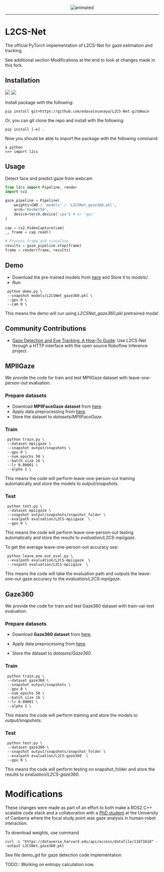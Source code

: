 


 <p align="center">
  <img src="https://github.com/Ahmednull/Storage/blob/main/gaze.gif" alt="animated" />
</p>


___

# L2CS-Net

The official PyTorch implementation of L2CS-Net for gaze estimation and tracking.

See additional section Modifications at the end to look at changes made in this fork.

## Installation
<img src="https://img.shields.io/badge/python%20-%2314354C.svg?&style=for-the-badge&logo=python&logoColor=white"/> <img src="https://img.shields.io/badge/PyTorch%20-%23EE4C2C.svg?&style=for-the-badge&logo=PyTorch&logoColor=white" />

Install package with the following:

```
pip install git+https://github.com/edavalosanaya/L2CS-Net.git@main
```

Or, you can git clone the repo and install with the following:

```
pip install [-e] .
```

Now you should be able to import the package with the following command:

```
$ python
>>> import l2cs
```

## Usage

Detect face and predict gaze from webcam

```python
from l2cs import Pipeline, render
import cv2

gaze_pipeline = Pipeline(
    weights=CWD / 'models' / 'L2CSNet_gaze360.pkl',
    arch='ResNet50',
    device=torch.device('cpu') # or 'gpu'
)
 
cap = cv2.VideoCapture(cam)
_, frame = cap.read()    

# Process frame and visualize
results = gaze_pipeline.step(frame)
frame = render(frame, results)
```

## Demo
* Download the pre-trained models from [here](https://drive.google.com/drive/folders/17p6ORr-JQJcw-eYtG2WGNiuS_qVKwdWd?usp=sharing) and Store it to *models/*.
*  Run:
```
 python demo.py \
 --snapshot models/L2CSNet_gaze360.pkl \
 --gpu 0 \
 --cam 0 \
```
This means the demo will run using *L2CSNet_gaze360.pkl* pretrained model

## Community Contributions

- [Gaze Detection and Eye Tracking: A How-To Guide](https://blog.roboflow.com/gaze-direction-position/): Use L2CS-Net through a HTTP interface with the open source Roboflow Inference project.

## MPIIGaze
We provide the code for train and test MPIIGaze dataset with leave-one-person-out evaluation.

### Prepare datasets
* Download **MPIIFaceGaze dataset** from [here](https://www.mpi-inf.mpg.de/departments/computer-vision-and-machine-learning/research/gaze-based-human-computer-interaction/its-written-all-over-your-face-full-face-appearance-based-gaze-estimation).
* Apply data preprocessing from [here](http://phi-ai.buaa.edu.cn/Gazehub/3D-dataset/).
* Store the dataset to *datasets/MPIIFaceGaze*.

### Train
```
 python train.py \
 --dataset mpiigaze \
 --snapshot output/snapshots \
 --gpu 0 \
 --num_epochs 50 \
 --batch_size 16 \
 --lr 0.00001 \
 --alpha 1 \

```
This means the code will perform leave-one-person-out training automatically and store the models to *output/snapshots*.

### Test
```
 python test.py \
 --dataset mpiigaze \
 --snapshot output/snapshots/snapshot_folder \
 --evalpath evaluation/L2CS-mpiigaze  \
 --gpu 0 \
```
This means the code will perform leave-one-person-out testing automatically and store the results to *evaluation/L2CS-mpiigaze*.

To get the average leave-one-person-out accuracy use:
```
 python leave_one_out_eval.py \
 --evalpath evaluation/L2CS-mpiigaze  \
 --respath evaluation/L2CS-mpiigaze  \
```
This means the code will take the evaluation path and outputs the leave-one-out gaze accuracy to the *evaluation/L2CS-mpiigaze*.

## Gaze360
We provide the code for train and test Gaze360 dataset with train-val-test evaluation.

### Prepare datasets
* Download **Gaze360 dataset** from [here](http://gaze360.csail.mit.edu/download.php).

* Apply data preprocessing from [here](http://phi-ai.buaa.edu.cn/Gazehub/3D-dataset/).

* Store the dataset to *datasets/Gaze360*.


### Train
```
 python train.py \
 --dataset gaze360 \
 --snapshot output/snapshots \
 --gpu 0 \
 --num_epochs 50 \
 --batch_size 16 \
 --lr 0.00001 \
 --alpha 1 \

```
This means the code will perform training and store the models to *output/snapshots*.

### Test
```
 python test.py \
 --dataset gaze360 \
 --snapshot output/snapshots/snapshot_folder \
 --evalpath evaluation/L2CS-gaze360  \
 --gpu 0 \
```
This means the code will perform testing on snapshot_folder and store the results to *evaluation/L2CS-gaze360*.

# Modifications

These changes were made as part of an effort to both make a ROS2 C++ scalable code stack and a collaboration with a [PhD student](https://github.com/NipuniHW) at the University of Canberra where the focal study point was gaze analysis in human-robot interaction.

To download weights, use command

```
curl -L "https://dataverse.harvard.edu/api/access/datafile/11671610" --output L2CSNet_gaze360.pkl
```

See file demo_gd for gaze detection code implementation

TODO:: Working on entropy calculation now.
